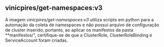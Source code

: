 ## vinicpires/get-namespaces:v3

A imagem *vinicpires/get-namespaces:v3* utiliza scripts em python para a automação da coleta de namespaces e não possui arquivo de configuração de cluster inserido, portanto, ao aplicar os manifestos da pasta **manifestos/", certifique-se de que a ClusterRole, ClusterRoleBinding e ServiceAccount foram criadas. 